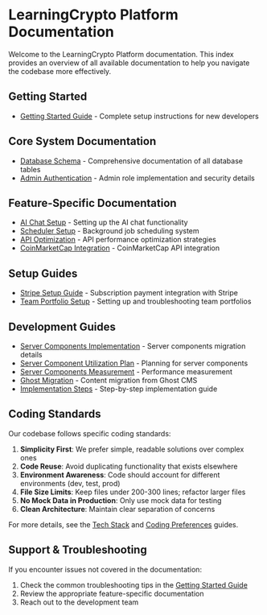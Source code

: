# LearningCrypto Platform Documentation

Welcome to the LearningCrypto Platform documentation. This index provides an overview of all available documentation to help you navigate the codebase more effectively.

## Getting Started

- [Getting Started Guide](getting-started.md) - Complete setup instructions for new developers

## Core System Documentation

- [Database Schema](database-schema.md) - Comprehensive documentation of all database tables
- [Admin Authentication](admin-authentication.md) - Admin role implementation and security details

## Feature-Specific Documentation

- [AI Chat Setup](AI-CHAT-SETUP.md) - Setting up the AI chat functionality
- [Scheduler Setup](SCHEDULER-SETUP.md) - Background job scheduling system
- [API Optimization](API-OPTIMIZATION.md) - API performance optimization strategies
- [CoinMarketCap Integration](COINMARKETCAP.md) - CoinMarketCap API integration

## Setup Guides

- [Stripe Setup Guide](../README-STRIPE-SETUP.md) - Subscription payment integration with Stripe
- [Team Portfolio Setup](../README-SETUP.md) - Setting up and troubleshooting team portfolios

## Development Guides

- [Server Components Implementation](server-components-implementation-log.md) - Server components migration details
- [Server Component Utilization Plan](server-component-utilization-plan.md) - Planning for server components
- [Server Components Measurement](server-components-measurement.md) - Performance measurement
- [Ghost Migration](ghost-migration.md) - Content migration from Ghost CMS
- [Implementation Steps](IMPLEMENTATION-STEPS.md) - Step-by-step implementation guide

## Coding Standards

Our codebase follows specific coding standards:

1. **Simplicity First**: We prefer simple, readable solutions over complex ones
2. **Code Reuse**: Avoid duplicating functionality that exists elsewhere
3. **Environment Awareness**: Code should account for different environments (dev, test, prod)
4. **File Size Limits**: Keep files under 200-300 lines; refactor larger files
5. **No Mock Data in Production**: Only use mock data for testing
6. **Clean Architecture**: Maintain clear separation of concerns

For more details, see the [Tech Stack](../.cursor/rules/techstack.mdc) and [Coding Preferences](../.cursor/rules/codingpref.mdc) guides.

## Support & Troubleshooting

If you encounter issues not covered in the documentation:

1. Check the common troubleshooting tips in the [Getting Started Guide](getting-started.md#common-setup-issues)
2. Review the appropriate feature-specific documentation
3. Reach out to the development team 